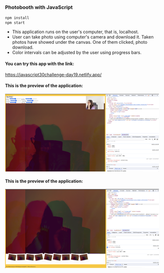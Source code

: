 ### Photobooth with JavaScript

```
npm install
npm start 

```
- This application runs on the user's computer, that is, localhost.
- User can take photo using computer's camera and download it. Taken photos have showed under the canvas. One of them clicked, photo download.
- Color intervals can be adjusted by the user using progress bars.



#### You can try this app with the link:
https://javascript30challenge-day19.netlify.app/

#### This is the preview of the application:
![Screenshot of deployed app](img/preview1.png)

#### This is the preview of the application:
![Screenshot of deployed app](img/preview2.png)
